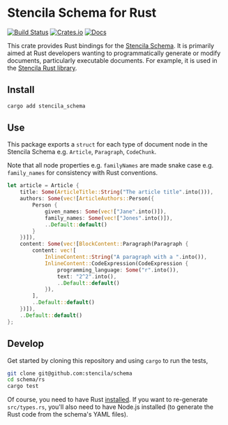 # Stencila Schema for Rust

[![Build Status](https://dev.azure.com/stencila/stencila/_apis/build/status/stencila.schema?branchName=master)](https://dev.azure.com/stencila/stencila/_build/latest?definitionId=9&branchName=master)
[![Crates.io](https://img.shields.io/crates/v/stencila-schema)](https://crates.io/crates/stencila-schema)
[![Docs](https://img.shields.io/badge/docs-latest-blue.svg)](https://docs.rs/stencila-schema/latest/stencila_schema/)

This crate provides Rust bindings for the [Stencila Schema](https://schema.stenci.la). It is primarily aimed at Rust developers wanting to programmatically generate or modify documents, particularly executable documents. For example, it is used in the [Stencila Rust library](https://github.com/stencila/stencila/tree/master/rust).

## Install

```sh
cargo add stencila_schema
```

## Use

This package exports a `struct` for each type of document node in the Stencila Schema e.g. `Article`, `Paragraph`, `CodeChunk`.

Note that all node properties e.g. `familyNames` are made snake case e.g. `family_names` for consistency with Rust conventions.

```rust
let article = Article {
    title: Some(ArticleTitle::String("The article title".into())),
    authors: Some(vec![ArticleAuthors::Person({
        Person {
            given_names: Some(vec!["Jane".into()]),
            family_names: Some(vec!["Jones".into()]),
            ..Default::default()
        }
    })]),
    content: Some(vec![BlockContent::Paragraph(Paragraph {
        content: vec![
            InlineContent::String("A paragraph with a ".into()),
            InlineContent::CodeExpression(CodeExpression {
                programming_language: Some("r".into()),
                text: "2^2".into(),
                ..Default::default()
            }),
        ],
        ..Default::default()
    })]),
    ..Default::default()
};
```

## Develop

Get started by cloning this repository and using `cargo` to run the tests,

```bash
git clone git@github.com:stencila/schema
cd schema/rs
cargo test
```

Of course, you need to have Rust [installed](https://rustup.rs). If you want to re-generate `src/types.rs`, you'll also need to have Node.js installed (to generate the Rust code from the schema's YAML files).
